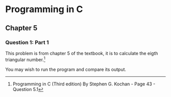 # Programming in C
## Chapter 5
### Question 1: Part 1

This problem is from chapter 5 of the textbook, it is to calculate the eigth triangular number.[^1]

You may wish to run the program and compare its output.

[^1]: Programming in C (Third edition) By Stephen G. Kochan - Page 43 - Question 5.1
